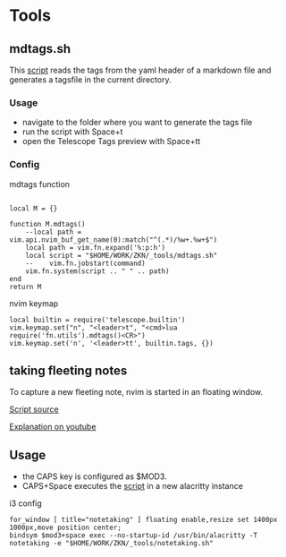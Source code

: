 # Tools


## mdtags.sh

This [script](./mdtags.sh) reads the tags from the yaml header of a markdown file and generates a tagsfile in the current directory.


### Usage

- navigate to the folder where you want to generate the tags file
- run the script with Space+t
- open the Telescope Tags preview with Space+tt

### Config

mdtags function

```neovim

local M = {}

function M.mdtags()
    --local path = vim.api.nvim_buf_get_name(0):match("^(.*)/%w+.%w+$")
    local path = vim.fn.expand('%:p:h')
    local script = "$HOME/WORK/ZKN/_tools/mdtags.sh"
    --    vim.fn.jobstart(command)
    vim.fn.system(script .. " " .. path)
end
return M
```

nvim keymap

```neovim
local builtin = require('telescope.builtin')
vim.keymap.set("n", "<leader>t", "<cmd>lua require('fn.utils').mdtags()<CR>")
vim.keymap.set('n', '<leader>tt', builtin.tags, {})
```

## taking fleeting notes

To capture a new fleeting note, nvim is started in an floating window.

[Script source](https://github.com/CalinLeafshade/dots/blob/master/bin/bin/notetaker)

[Explanation on youtube](https://www.youtube.com/watch?v=zB_3FIGRWRU)

## Usage

- the CAPS key is configured as $MOD3.
- CAPS+Space executes the [script](./notetaking.sh) in a new alacritty instance

i3 config

```
for_window [ title="notetaking" ] floating enable,resize set 1400px 1000px,move position center;
bindsym $mod3+space exec --no-startup-id /usr/bin/alacritty -T notetaking -e "$HOME/WORK/ZKN/_tools/notetaking.sh"
```
